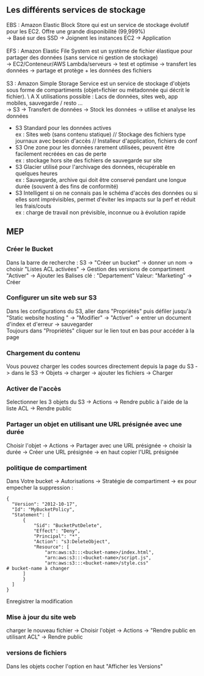 
## Les différents services de stockage

EBS : Amazon Elastic Block Store qui est un service de stockage évolutif pour les EC2. Offre une grande disponibilité (99,999%) \
-> Basé sur des SSD -> Joignent les instances EC2 -> Application \
\
EFS : Amazon Elastic File System est un système de fichier élastique pour partager des données (sans service ni gestion de stockage) \
-> EC2/Conteneur/AWS Lambda/serveurs -> test et optimise -> transfert les données -> partage et protège + les données des fichiers \
\
S3 : Amazon Simple Storage Service est un service de stockage d'objets sous forme de compartiments (objet=fichier ou métadonnée qui décrit le fichier). \ 
A X utilisations possible : Lacs de données, sites web, app mobiles, sauvegarde / resto ... \
-> S3 -> Transfert de données -> Stock les données -> utilise et analyse les données 
- S3 Standard pour les données actives \
  ex : Sites web (sans contenu statique) // Stockage des fichiers type journaux avec besoin d'accès // Installeur d'application, fichiers de conf
- S3 One zone pour les données rarement utilisées, peuvent être facilement recréées en cas de perte \
  ex : stockage hors site des fichiers de sauvegarde sur site
- S3 Glacier utilisé pour l'archivage des données, récupérable en quelques heures \
  ex : Sauvegarde, archive qui doit être conservé pendant une longue durée (souvent à des fins de conformité)
- S3 Intelligent si on ne connais pas le schéma d'accès des données ou si elles sont imprévisibles, permet d'éviter les impacts sur la perf et réduit les frais/couts \
  ex : charge de travail non prévisible, inconnue ou à évolution rapide

## MEP
### Créer le Bucket
  Dans la barre de recherche : S3 -> "Créer un bucket" -> donner un nom -> choisir "Listes ACL activées" -> Gestion des versions de compartiment "Activer" -> Ajouter les Balises clé : "Departement" Valeur: "Marketing" -> Créer
### Configurer un site web sur S3
  Dans les configurations du S3, aller dans "Propriétés" puis défiler jusqu'à "Static website hosting " -> "Modifier" -> "Activer" -> entrer un document d'index et d'erreur -> sauvegarder \
  Toujours dans "Propriétés" cliquer sur le lien tout en bas pour accéder à la page
### Chargement du contenu 
  Vous pouvez charger les codes sources directement depuis la page du S3 -> dans le S3 -> Objets -> charger -> ajouter les fichiers -> Charger
### Activer de l'accès 
  Selectionner les 3 objets du S3 -> Actions -> Rendre public à l'aide de la liste ACL -> Rendre public 
### Partager un objet en utilisant une URL présignée avec une durée
  Choisir l'objet -> Actions -> Partager avec une URL présignée -> choisir la durée -> Créer une URL présignée -> en haut copier l'URL présignée 
### politique de compartiment
  Dans Votre bucket -> Autorisations -> Stratégie de compartiment -> ex pour empecher la suppression : 
  ```
{
    "Version": "2012-10-17",
    "Id": "MyBucketPolicy",
    "Statement": [
        {
            "Sid": "BucketPutDelete",
            "Effect": "Deny",
            "Principal": "*",
            "Action": "s3:DeleteObject",
            "Resource": [
                "arn:aws:s3:::<bucket-name>/index.html",
                "arn:aws:s3:::<bucket-name>/script.js",
                "arn:aws:s3:::<bucket-name>/style.css"
# bucket-name à changer
        ]
        }
    ]
}
```
 Enregistrer la modification 
 ### Mise à jour du site web
  charger le nouveau fichier  -> Choisir l'objet -> Actions -> "Rendre public en utilisant ACL" -> Rendre public 
### versions de fichiers 
  Dans les objets cocher l'option en haut "Afficher les Versions"






















   
